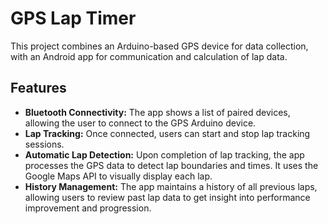 # GPS Lap Timer
This project combines an Arduino-based GPS device for data collection, with an Android app for communication and calculation of lap data. 

## Features
- **Bluetooth Connectivity:** The app shows a list of paired devices, allowing the user to connect to the GPS Arduino device.
- **Lap Tracking:** Once connected, users can start and stop lap tracking sessions.
- **Automatic Lap Detection:** Upon completion of lap tracking, the app processes the GPS data to detect lap boundaries and times. It uses the Google Maps API to visually display each lap.
- **History Management:** The app maintains a history of all previous laps, allowing users to review past lap data to get insight into performance improvement and progression.
